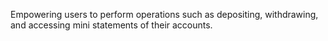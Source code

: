 Empowering users to perform operations such as depositing, withdrawing, and accessing mini statements of their accounts.
